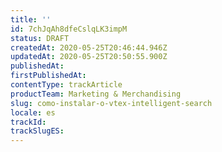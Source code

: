 ```yaml
---
title: ''
id: 7chJqAh8dfeCslqLK3impM
status: DRAFT
createdAt: 2020-05-25T20:46:44.946Z
updatedAt: 2020-05-25T20:50:55.900Z
publishedAt: 
firstPublishedAt: 
contentType: trackArticle
productTeam: Marketing & Merchandising
slug: como-instalar-o-vtex-intelligent-search
locale: es
trackId: 
trackSlugES: 
---
```



